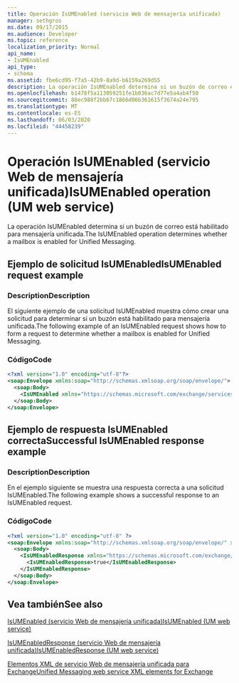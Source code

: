 ```yaml
---
title: Operación IsUMEnabled (servicio Web de mensajería unificada)
manager: sethgros
ms.date: 09/17/2015
ms.audience: Developer
ms.topic: reference
localization_priority: Normal
api_name:
- IsUMEnabled
api_type:
- schema
ms.assetid: fbe6cd95-f7a5-42b9-8a9d-b6159a269d55
description: La operación IsUMEnabled determina si un buzón de correo está habilitado para mensajería unificada.
ms.openlocfilehash: b1478f5a113059251fe1b036ac7d77e5a4ab4f50
ms.sourcegitcommit: 88ec988f2bb67c1866d06b361615f3674a24e795
ms.translationtype: MT
ms.contentlocale: es-ES
ms.lasthandoff: 06/03/2020
ms.locfileid: "44458239"
---
```

# <a name="isumenabled-operation-um-web-service"></a><span data-ttu-id="6eb64-103">Operación IsUMEnabled (servicio Web de mensajería unificada)</span><span class="sxs-lookup"><span data-stu-id="6eb64-103">IsUMEnabled operation (UM web service)</span></span>

<span data-ttu-id="6eb64-104">La operación IsUMEnabled determina si un buzón de correo está habilitado para mensajería unificada.</span><span class="sxs-lookup"><span data-stu-id="6eb64-104">The IsUMEnabled operation determines whether a mailbox is enabled for Unified Messaging.</span></span>
  
## <a name="isumenabled-request-example"></a><span data-ttu-id="6eb64-105">Ejemplo de solicitud IsUMEnabled</span><span class="sxs-lookup"><span data-stu-id="6eb64-105">IsUMEnabled request example</span></span>

### <a name="description"></a><span data-ttu-id="6eb64-106">Description</span><span class="sxs-lookup"><span data-stu-id="6eb64-106">Description</span></span>

<span data-ttu-id="6eb64-107">El siguiente ejemplo de una solicitud IsUMEnabled muestra cómo crear una solicitud para determinar si un buzón está habilitado para mensajería unificada.</span><span class="sxs-lookup"><span data-stu-id="6eb64-107">The following example of an IsUMEnabled request shows how to form a request to determine whether a mailbox is enabled for Unified Messaging.</span></span>
  
### <a name="code"></a><span data-ttu-id="6eb64-108">Código</span><span class="sxs-lookup"><span data-stu-id="6eb64-108">Code</span></span>

```XML
<?xml version="1.0" encoding="utf-8"?>
<soap:Envelope xmlns:soap="http://schemas.xmlsoap.org/soap/envelope/">
  <soap:Body>
    <IsUMEnabled xmlns="https://schemas.microsoft.com/exchange/services/2006/messages" />
  </soap:Body>
</soap:Envelope>
```

## <a name="successful-isumenabled-response-example"></a><span data-ttu-id="6eb64-109">Ejemplo de respuesta IsUMEnabled correcta</span><span class="sxs-lookup"><span data-stu-id="6eb64-109">Successful IsUMEnabled response example</span></span>

### <a name="description"></a><span data-ttu-id="6eb64-110">Description</span><span class="sxs-lookup"><span data-stu-id="6eb64-110">Description</span></span>

<span data-ttu-id="6eb64-111">En el ejemplo siguiente se muestra una respuesta correcta a una solicitud IsUMEnabled.</span><span class="sxs-lookup"><span data-stu-id="6eb64-111">The following example shows a successful response to an IsUMEnabled request.</span></span>
  
### <a name="code"></a><span data-ttu-id="6eb64-112">Código</span><span class="sxs-lookup"><span data-stu-id="6eb64-112">Code</span></span>

```XML
<?xml version="1.0" encoding="utf-8" ?>
<soap:Envelope xmlns:soap="http://schemas.xmlsoap.org/soap/envelope/" xmlns:xsi="http://www.w3.org/2001/XMLSchema-instance" xmlns:xsd="http://www.w3.org/2001/XMLSchema">
  <soap:Body>
    <IsUMEnabledResponse xmlns="https://schemas.microsoft.com/exchange/services/2006/messages">
      <IsUMEnabledResponse>true</IsUMEnabledResponse> 
    </IsUMEnabledResponse>
  </soap:Body>
</soap:Envelope>
```

## <a name="see-also"></a><span data-ttu-id="6eb64-113">Vea también</span><span class="sxs-lookup"><span data-stu-id="6eb64-113">See also</span></span>



[<span data-ttu-id="6eb64-114">IsUMEnabled (servicio Web de mensajería unificada)</span><span class="sxs-lookup"><span data-stu-id="6eb64-114">IsUMEnabled (UM web service)</span></span>](isumenabled-um-web-service.md)
  
[<span data-ttu-id="6eb64-115">IsUMEnabledResponse (servicio Web de mensajería unificada)</span><span class="sxs-lookup"><span data-stu-id="6eb64-115">IsUMEnabledResponse (UM web service)</span></span>](isumenabledresponse-um-web-service.md)


[<span data-ttu-id="6eb64-116">Elementos XML de servicio Web de mensajería unificada para Exchange</span><span class="sxs-lookup"><span data-stu-id="6eb64-116">Unified Messaging web service XML elements for Exchange</span></span>](unified-messaging-web-service-xml-elements-for-exchange.md)

